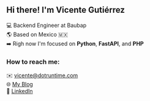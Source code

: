 ## Hi there! I'm Vicente Gutiérrez
:computer: Backend Engineer at Baubap <br>
:earth_americas: Based on Mexico 🇲🇽 <br>
:arrow_right: Righ now I'm focused on **Python**, **FastAPI**, and **PHP** <br>

### How to reach me:
:envelope: vicente@dotruntime.com <br>
:globe_with_meridians: [My Blog](https://dotruntime.com/) <br>
:briefcase: [LinkedIn](https://www.linkedin.com/in/vicentegtz/) <br>

<!--
:globe_with_meridians: [My Personal Website](https://vcgtz.com/) <br>
:globe_with_meridians: [My Blog (Spanish)](https://codecraftershub.com/) <br> -->
<!--
**vcgtz/vcgtz** is a ✨ _special_ ✨ repository because its `README.md` (this file) appears on your GitHub profile.

### What I'm working on...
_ReactJS_

Here are some ideas to get you started:

- 🔭 I’m currently working on ...
- 🌱 I’m currently learning ...
- 👯 I’m looking to collaborate on ...
- 🤔 I’m looking for help with ...
- 💬 Ask me about ...
- 📫 How to reach me: ...
- 😄 Pronouns: ...
- ⚡ Fun fact: ...
-->
